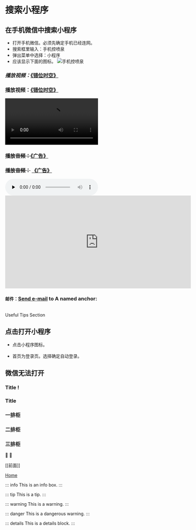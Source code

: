 # 搜索小程序

## 在手机微信中搜索小程序 
  - 打开手机微信。必须先确定手机已经连网。
  - 搜索框里输入：手机控喷泉
  - 弹出菜单中选择：小程序
  - 应该显示下面的图标。
![手机控喷泉](/picture/错位时空.png)

### _播放视频：_<a href="https://vkceyugu.cdn.bspapp.com/VKCEYUGU-addef2c5-6fe6-4d19-b7a4-0589228efb97/b0f135df-8fcc-4ab1-af60-f94310a65ad7.mp4" target="_blank" rel="noreferrer">《错位时空》</a>
### __播放视频：__[《错位时空》](https://vkceyugu.cdn.bspapp.com/VKCEYUGU-addef2c5-6fe6-4d19-b7a4-0589228efb97/b0f135df-8fcc-4ab1-af60-f94310a65ad7.mp4)



<video src="https://vkceyugu.cdn.bspapp.com/VKCEYUGU-addef2c5-6fe6-4d19-b7a4-0589228efb97/b0f135df-8fcc-4ab1-af60-f94310a65ad7.mp4" controls>
  你的浏览器不支持 <code>video</code> 标签。
</video>

### ~~播放音频：~~<a href="https://vkceyugu.cdn.bspapp.com/VKCEYUGU-addef2c5-6fe6-4d19-b7a4-0589228efb97/99633b4e-665a-4a17-9ccb-60ce47499f69.mp3" target="_blank" rel="noreferrer">《广告》</a>
### ~~播放音频：~~ [《广告》](https://vkceyugu.cdn.bspapp.com/VKCEYUGU-addef2c5-6fe6-4d19-b7a4-0589228efb97/99633b4e-665a-4a17-9ccb-60ce47499f69.mp3)

<audio src="https://vkceyugu.cdn.bspapp.com/VKCEYUGU-addef2c5-6fe6-4d19-b7a4-0589228efb97/99633b4e-665a-4a17-9ccb-60ce47499f69.mp3" preload="none" controls>
  你的浏览器不支持 audio 标签。
</audio>

<iframe
    src="http://118.25.75.221/map2.html" 
    width="600" 
    height="300" 
    frameborder="0" 
    scrolling="no"></iframe>

### `邮件：`<a href="mailto:webmaster@example.com">Send e-mail</a> to A named anchor:
<br>
<a name="tips">Useful Tips Section</a>

## 点击打开小程序
- 点击小程序图标。<br><br>
- 首页为登录页。选择确定自动登录。
  
## 微信无法打开

### Title <Badge type="info">!</Badge>
### Title <Badge type="info" text="离线 ！" />
### 一排柜 <Badge type="tip" text="合闸" />
### 二排柜 <Badge type="warning" text="故障" />
### 三排柜 <Badge type="danger" text="分闸" />

:tada: :100:

[[前面]]

[Home](/)

::: info
This is an info box.
:::

::: tip
This is a tip.
:::

::: warning
This is a warning.
:::

::: danger
This is a dangerous warning.
:::

::: details
This is a details block.
:::
